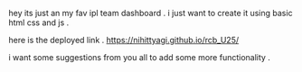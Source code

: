 hey its just an my fav ipl team dashboard .
i just want to create it using basic html css and js .

here is the deployed link .
https://nihittyagi.github.io/rcb_U25/

i want some suggestions from you all to add some more functionality .
